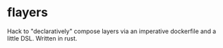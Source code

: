 # flayers

Hack to "declaratively" compose layers via an imperative dockerfile and a little DSL. Written in rust.